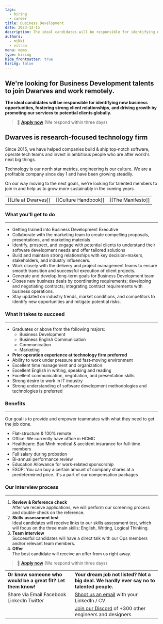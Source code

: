 ```yaml
---
tags:
  - hiring
  - career
title: Business Development
date: 2023-12-15
description: The ideal candidates will be responsible for identifying new business opportunities, fostering strong client relationships, and driving growth by promoting our services to potential clients globally.
authors:
  - nikki
  - vitran
menu: memo
type: hiring
hide_frontmatter: true
hiring: false
---
```


## We're looking for Business Development talents to join Dwarves and work remotely.
**The ideal candidates will be responsible for identifying new business opportunities, fostering strong client relationships, and driving growth by promoting our services to potential clients globally.**

> 🤘 **[Apply now](mailto:spawn@d.foundation)** (We respond within three days)

## Dwarves is research-focused technology firm
Since 2015, we have helped companies build & ship top-notch software, operate tech teams and invest in ambitious people who are after world's next big things.

Technology is our north star metrics, engineering is our culture. We are a profitable company since day 1 and have been growing steadily.

On our way moving to the next goals, we're looking for talented members to join in and help us to grow more sustainably in the coming years.

|                     |                      |                   |
| ------------------- | -------------------- | ----------------- |
| [[Life at Dwarves]] | [[Culture Handbook]] | [[The Manifesto]] |

### What you'll get to do
---

- Getting trained into Business Development Executive
- Collaborate with the marketing team to create compelling proposals, presentations, and marketing materials
- Identify, prospect, and engage with potential clients to understand their software development needs and offer tailored solutions
- Build and maintain strong relationships with key decision-makers, stakeholders, and industry influencers.
- Work closely with the delivery and project management teams to ensure smooth transition and successful execution of client projects.
- Generate and develop long-term goals for Business Development team
- Closes new business deals by coordinating requirements; developing and negotiating contracts; integrating contract requirements with business operations.
- Stay updated on industry trends, market conditions, and competitors to identify new opportunities and mitigate potential risks.

### What it takes to succeed
---

- Graduates or above from the following majors:
  - Business Development
  - Business English Communication
  - Communication
  - Marketing
- **Prior operation experience at technology firm preferred**
- Ability to work under pressure and fast-moving environment
- Excellent time management and organization
- Excellent English in writing, speaking and reading
- Excellent communication, negotiation, and presentation skills
- Strong desire to work in IT industry
- Strong understanding of software development methodologies and technologies is preferred

### Benefits
---

Our goal is to provide and empower teammates with what they need to get the job done.

- Flat-structure & 100% remote
- Office: We currently have office in HCMC
- Healthcare: Bao Minh medical & accident insurance for full-time members
- Full salary during probation
- Bi-annual performance review
- Education Allowance for work-related sponsorship
- ESOP: You can buy a certain amount of company shares at a predetermined price. It's a part of our compensation packages

### Our interview process
---

1. **Review & Reference check**<br> After we receive applications, we will perform our screening process and double-check on the reference.
2. **Skills** **assessment test**<br>Ideal candidates will receive links to our skills assessment test, which will focus on the three main skills: English, Writing, Logical Thinking.
3. **Team interview**<br>Successful candidates will have a direct talk with our Ops members and/or relevant team members.
4. **Offer**<br>The best candidate will receive an offer from us right away.

> 🤘 **[Apply now](mailto:spawn@d.foundation)** (We respond within three days)

|                                                              |                                                                                          |
| ------------------------------------------------------------ | ---------------------------------------------------------------------------------------- |
| **Or know someone who would be a great fit? Let them know!** | **Your dream job not listed? Not a big deal. We hardly ever say no to talented people.** |
| Share via Email Facebook LinkedIn Twitter                    | [Shoot us an email](mailto:spawn@dwarvesv.com) with your LinkedIn / CV                   |
|                                                              | [Join our Discord](https://discord.gg/S9nDzc4yE9) of +300 other engineers and designers  |
